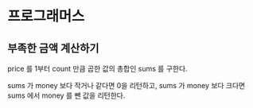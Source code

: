 # 프로그래머스

## 부족한 금액 계산하기

price 를 1부터 count 만큼 곱한 값의 총합인 sums 를 구한다. 

sums 가 money 보다 작거나 같다면 0을 리턴하고, sums 가 money 보다 크다면 sums 에서 money 를 뺀 값을 리턴한다.

